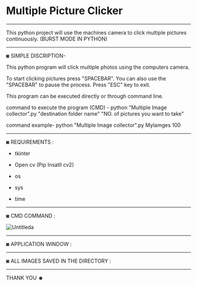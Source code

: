 # Multiple Picture Clicker
-----------------------------------------------------------------------------------------------------------------------------------------------------------------------------------
This python project will use the machines camera to click multiple pictures continuously. (BURST MODE IN PYTHON) 

-----------------------------------------------------------------------------------------------------------------------------------------------------------------------------------

◙ SIMPLE DISCRIPTION-

 This python program will click multiple photos using the computers camera.
  
 To start clicking pictures press "SPACEBAR". You can also use the "SPACEBAR" to pause the process. Press "ESC" key to exit.
 
 This program can be executed directly or through command line.
 
 command to execute the program (CMD) -  python "Multiple Image collector".py "destination folder name" "NO. of pictures you want to take"
 
 command example- python "Multiple Image collector".py MyIamges 100
 
-----------------------------------------------------------------------------------------------------------------------------------------------------------------------------------

◙ REQUIREMENTS :

- tkinter 

- Open cv (Pip Insatll cv2)

- os

- sys

- time

-----------------------------------------------------------------------------------------------------------------------------------------------------------------------------------


◙ CMD COMMAND :

![Untitleda](https://user-images.githubusercontent.com/89474886/131118553-2aaf7d46-bbaf-4653-a312-5c18738c1701.png)

-----------------------------------------------------------------------------------------------------------------------------------------------------------------------------------


◙ APPLICATION WINDOW :



-----------------------------------------------------------------------------------------------------------------------------------------------------------------------------------


◙  ALL IMAGES SAVED IN THE DIRECTORY :



-----------------------------------------------------------------------------------------------------------------------------------------------------------------------------------


THANK YOU ☻
